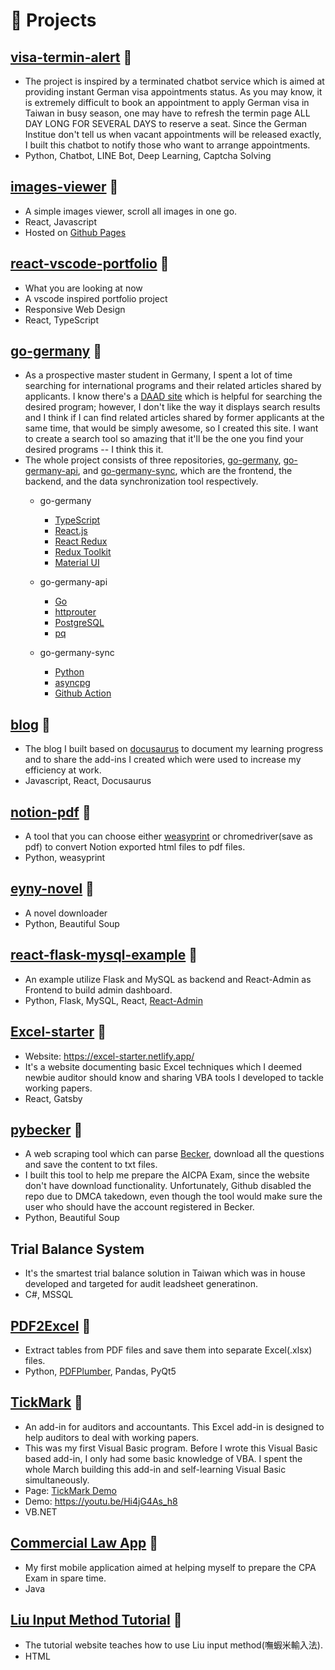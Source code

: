 # 🧪 Projects

## [visa-termin-alert](https://github.com/noworneverev/visa-termin-alert) 🔗
- The project is inspired by a terminated chatbot service which is aimed at providing instant German visa appointments status. As you may know, it is extremely difficult to book an appointment to apply German visa in Taiwan in busy season, one may have to refresh the termin page ALL DAY LONG FOR SEVERAL DAYS to reserve a seat. Since the German Institue don't tell us when vacant appointments will be released exactly, I built this chatbot to notify those who want to arrange appointments.
- Python, Chatbot, LINE Bot, Deep Learning, Captcha Solving

## [images-viewer](https://github.com/noworneverev/images-viewer) 🔗
- A simple images viewer, scroll all images in one go.
- React, Javascript
- Hosted on [Github Pages](https://noworneverev.github.io/images-viewer/) 

## [react-vscode-portfolio](https://github.com/noworneverev/react-vscode-portfolio) 🔗
- What you are looking at now
- A vscode inspired portfolio project
- Responsive Web Design 
- React, TypeScript

## [go-germany](https://noworneverev.github.io/go-germany/) 🔗
- As a prospective master student in Germany, I spent a lot of time searching for international programs and their related articles shared by applicants. I know there's a [DAAD site](https://www2.daad.de/deutschland/studienangebote/international-programmes/en/result/?cert=&admReq=&langExamPC=&scholarshipLC=&langExamLC=&scholarshipSC=&langExamSC=&degree%5B%5D=&fos=&langDeAvailable=&langEnAvailable=&lang%5B%5D=&cit%5B%5D=&tyi%5B%5D=&ins%5B%5D=&fee=&bgn%5B%5D=&dat%5B%5D=&prep_subj%5B%5D=&prep_degree%5B%5D=&sort=4&dur=&subjects%5B%5D=&q=&limit=10&offset=&display=list) which is helpful for searching the desired program; however, I don't like the way it displays search results and I think if I can find related articles shared by former applicants at the same time, that would be simply awesome, so I created this site. I want to create a search tool so amazing that it'll be the one you find your desired programs -- I think this it.
- The whole project consists of three repositories, [go-germany](https://github.com/noworneverev/go-germany), [go-germany-api](https://github.com/noworneverev/go-germany-api), and [go-germany-sync](https://github.com/noworneverev/go-germany-sync), which are the frontend, the backend, and the data synchronization tool respectively.
  - go-germany
    * [TypeScript](https://github.com/microsoft/TypeScript)
    * [React.js](https://reactjs.org/)
    * [React Redux](https://github.com/reduxjs/react-redux)
    * [Redux Toolkit](https://github.com/reduxjs/redux-toolkit)
    * [Material UI](https://github.com/mui/material-ui)

  - go-germany-api
    * [Go](https://github.com/golang/go)
    * [httprouter](https://github.com/julienschmidt/httprouter)
    * [PostgreSQL](https://www.postgresql.org/)
    * [pq](https://github.com/lib/pq)
  
  - go-germany-sync
    * [Python](https://www.python.org/)
    * [asyncpg](https://github.com/MagicStack/asyncpg)
    * [Github Action](https://github.com/features/actions)

## [blog](https://github.com/noworneverev/blog) 🔗
- The blog I built based on [docusaurus](https://github.com/noworneverev/blog) to document my learning progress and to share the add-ins I created which were used to increase my efficiency at work.
- Javascript, React, Docusaurus

## [notion-pdf](https://github.com/noworneverev/notion-pdf) 🔗
- A tool that you can choose either [weasyprint](https://github.com/Kozea/WeasyPrint) or chromedriver(save as pdf) to convert Notion exported html files to pdf files.
- Python, weasyprint
          
## [eyny-novel](https://github.com/noworneverev/eyny-novel) 🔗
- A novel downloader
- Python, Beautiful Soup

## [react-flask-mysql-example](https://github.com/noworneverev/react-flask-mysql-example) 🔗
- An example utilize Flask and MySQL as backend and React-Admin as Frontend to build admin dashboard.
- Python, Flask, MySQL, React, [React-Admin](https://github.com/marmelab/react-admin)

## [Excel-starter](https://github.com/noworneverev/Excel-Starter) 🔗
- Website: https://excel-starter.netlify.app/
- It's a website documenting basic Excel techniques which I deemed newbie auditor should know and sharing VBA tools I developed to tackle working papers.
- React, Gatsby

## [pybecker](https://github.com/noworneverev/pybecker) 🔗
- A web scraping tool which can parse [Becker](https://www.becker.com/), download all the questions and save the content to txt files.
- I built this tool to help me prepare the AICPA Exam, since the website don't have download functionality. Unfortunately, Github disabled the repo due to DMCA takedown, even though the tool would make sure the user who should have the account registered in Becker.
- Python, Beautiful Soup 

## Trial Balance System
- It's the smartest trial balance solution in Taiwan which was in house developed and targeted for audit leadsheet generatinon.
- C#, MSSQL

## [PDF2Excel](https://github.com/noworneverev/PDF2Excel) 🔗
- Extract tables from PDF files and save them into separate Excel(.xlsx) files.
- Python, [PDFPlumber](https://github.com/jsvine/pdfplumber), Pandas, PyQt5

## [TickMark](https://github.com/noworneverev/TickMark) 🔗
- An add-in for auditors and accountants. This Excel add-in is designed to help auditors to deal with working papers.
- This was my first Visual Basic program. Before I wrote this Visual Basic based add-in, I only had some basic knowledge of VBA. I spent the whole March building this add-in and self-learning Visual Basic simultaneously.
- Page: [TickMark Demo](https://noworneverev.github.io/tickmark_demo/)
- Demo: https://youtu.be/Hi4jG4As_h8
- VB.NET

## [Commercial Law App](https://github.com/noworneverev/CommercialLaw) 🔗
- My first mobile application aimed at helping myself to prepare the CPA Exam in spare time.
- Java

## [Liu Input Method Tutorial](https://noworneverev.github.io/learnliu/) 🔗
- The tutorial website teaches how to use Liu input method(嘸蝦米輸入法).
- HTML
